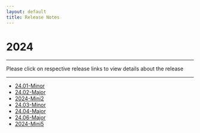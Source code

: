 ```yaml
---
layout: default
title: Release Notes
---
```


# 2024

* * *

Please click on respective release links to view details about the release

* * *

- [24.01-Minor](./24.01.html)
- [24.02-Major](./24.02.html)
- [2024-Mini2](./2024-Mini2.html)
- [24.03-Minor](./24.03.html)
- [24.04-Major](./24.04.html)
- [24.06-Major](./24.06.html)
- [2024-Mini5](./2024-Mini5.html)
